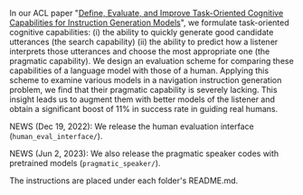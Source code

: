 In our ACL paper "[Define, Evaluate, and Improve Task-Oriented Cognitive Capabilities for Instruction Generation Models](https://arxiv.org/abs/2301.05149)", we formulate task-oriented cognitive capabilities: (i) the ability to quickly generate good candidate utterances (the search capability) (ii) the ability to predict how a listener interprets those utterances and choose the most appropriate one (the pragmatic capability). We design an evaluation scheme for comparing these capabilities of a language model with those of a human. Applying this scheme to examine various models in a navigation instruction generation problem, we find that their pragmatic capability is severely lacking. This insight leads us to augment them with better models of the listener and obtain a significant boost of 11% in success rate in guiding real humans.

NEWS (Dec 19, 2022): We release the human evaluation interface (`human_eval_interface/`).

NEWS (Jun 2, 2023): We also release the pragmatic speaker codes with pretrained models (`pragmatic_speaker/`).

The instructions are placed under each folder's README.md.

